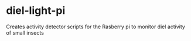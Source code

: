 # diel-light-pi
Creates activity detector scripts for the Rasberry pi to monitor diel activity of small insects
